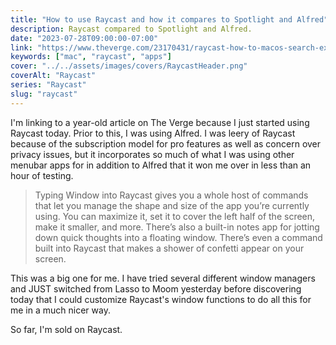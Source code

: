 ```yaml
---
title: "How to use Raycast and how it compares to Spotlight and Alfred"
description: Raycast compared to Spotlight and Alfred.
date: "2023-07-28T09:00:00-07:00"
link: "https://www.theverge.com/23170431/raycast-how-to-macos-search-extensions-alfred-spotlight"
keywords: ["mac", "raycast", "apps"]
cover: "../../assets/images/covers/RaycastHeader.png"
coverAlt: "Raycast"
series: "Raycast"
slug: "raycast"
---
```


I'm linking to a year-old article on The Verge because I just started using Raycast today. Prior to this, I was using Alfred. I was leery of Raycast because of the subscription model for pro features as well as concern over privacy issues, but it incorporates so much of what I was using other menubar apps for in addition to Alfred that it won me over in less than an hour of testing.

> Typing Window into Raycast gives you a whole host of commands that let you manage the shape and size of the app you’re currently using. You can maximize it, set it to cover the left half of the screen, make it smaller, and more. There’s also a built-in notes app for jotting down quick thoughts into a floating window. There’s even a command built into Raycast that makes a shower of confetti appear on your screen.

This was a big one for me. I have tried several different window managers and JUST switched from Lasso to Moom yesterday before discovering today that I could customize Raycast's window functions to do all this for me in a much nicer way.

So far, I'm sold on Raycast.
